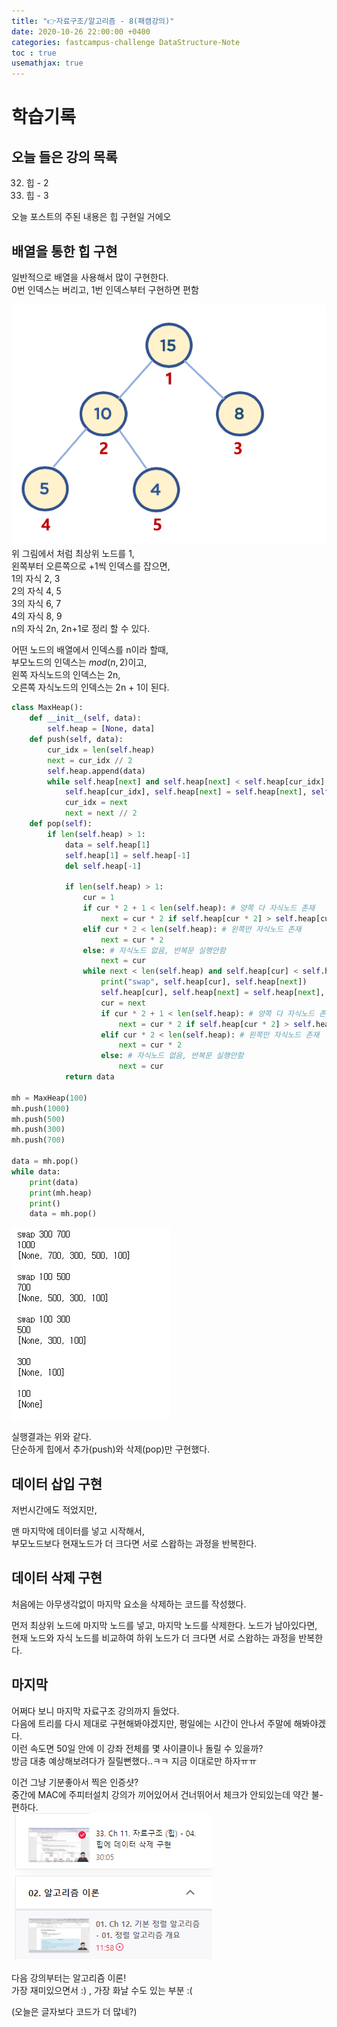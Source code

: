 ```yaml
---
title: "👉자료구조/알고리즘 - 8(패캠강의)"
date: 2020-10-26 22:00:00 +0400
categories: fastcampus-challenge DataStructure-Note
toc : true
usemathjax: true
---
```

# 학습기록
## 오늘 들은 강의 목록
32. 힙 - 2
33. 힙 - 3

오늘 포스트의 주된 내용은 힙 구현일 거에오

## 배열을 통한 힙 구현

일반적으로 배열을 사용해서 많이 구현한다.  
0번 인덱스는 버리고, 1번 인덱스부터 구현하면 편함  

![배열 힙](/assets/images/fastchallenge/day8/heap_array.png)  
위 그림에서 처럼 최상위 노드를 1,  
왼쪽부터 오른쪽으로 +1씩 인덱스를 잡으면,  
1의 자식 2, 3  
2의 자식 4, 5  
3의 자식 6, 7  
4의 자식 8, 9  
n의 자식 2n, 2n+1로 정리 할 수 있다.

어떤 노드의 배열에서 인덱스를 n이라 할때,  
부모노드의 인덱스는 $mod(n, 2)$이고,  
왼쪽 자식노드의 인덱스는 2n,  
오른쪽 자식노드의 인덱스는 2n + 1이 된다.

```py
class MaxHeap():
    def __init__(self, data):
        self.heap = [None, data]
    def push(self, data):
        cur_idx = len(self.heap)
        next = cur_idx // 2
        self.heap.append(data)
        while self.heap[next] and self.heap[next] < self.heap[cur_idx]:
            self.heap[cur_idx], self.heap[next] = self.heap[next], self.heap[cur_idx]
            cur_idx = next
            next = next // 2
    def pop(self):
        if len(self.heap) > 1:
            data = self.heap[1]
            self.heap[1] = self.heap[-1]
            del self.heap[-1]
            
            if len(self.heap) > 1:
                cur = 1
                if cur * 2 + 1 < len(self.heap): # 양쪽 다 자식노드 존재
                    next = cur * 2 if self.heap[cur * 2] > self.heap[cur * 2 + 1] else cur * 2 + 1
                elif cur * 2 < len(self.heap): # 왼쪽만 자식노드 존재
                    next = cur * 2
                else: # 자식노드 없음, 반복문 실행안함
                    next = cur
                while next < len(self.heap) and self.heap[cur] < self.heap[next]:
                    print("swap", self.heap[cur], self.heap[next])
                    self.heap[cur], self.heap[next] = self.heap[next], self.heap[cur]
                    cur = next
                    if cur * 2 + 1 < len(self.heap): # 양쪽 다 자식노드 존재
                        next = cur * 2 if self.heap[cur * 2] > self.heap[cur * 2 + 1] else cur * 2 + 1
                    elif cur * 2 < len(self.heap): # 왼쪽만 자식노드 존재
                        next = cur * 2
                    else: # 자식노드 없음, 반복문 실행안함
                        next = cur
            return data

mh = MaxHeap(100)
mh.push(1000)
mh.push(500)
mh.push(300)
mh.push(700)

data = mh.pop()
while data:
    print(data)
    print(mh.heap)
    print()
    data = mh.pop()
```

![실행결과](/assets/images/fastchallenge/day8/실행결과.PNG)

실행결과는 위와 같다.  
단순하게 힙에서 추가(push)와 삭제(pop)만 구현했다.  

## 데이터 삽입 구현

저번시간에도 적었지만,  

맨 마지막에 데이터를 넣고 시작해서,  
부모노드보다 현재노드가 더 크다면 서로 스왑하는 과정을 반복한다.

## 데이터 삭제 구현

처음에는 아무생각없이 마지막 요소을 삭제하는 코드를 작성했다.  

먼저 최상위 노드에 마지막 노드를 넣고,
마지막 노드를 삭제한다.
노드가 남아있다면, 현재 노드와 자식 노드를 비교하여 하위 노드가 더 크다면 서로 스왑하는 과정을 반복한다.

## 마지막

어쩌다 보니 마지막 자료구조 강의까지 들었다.  
다음에 트리를 다시 제대로 구현해봐야겠지만, 평일에는 시간이 안나서 주말에 해봐야겠다.  
이런 속도면 50일 안에 이 강좌 전체를 몇 사이클이나 돌릴 수 있을까?  
방금 대충 예상해보려다가 질릴뻔했다..ㅋㅋ 지금 이대로만 하자ㅠㅠ  

이건 그냥 기분좋아서 찍은 인증샷?  
중간에 MAC에 주피터설치 강의가 끼어있어서 건너뛰어서 체크가 안되있는데 약간 불-편하다.  
![인증샷](/assets/images/fastchallenge/day8/인증샷.PNG)

다음 강의부터는 알고리즘 이론!  
가장 재미있으면서 :) , 가장 화날 수도 있는 부분 :(

(오늘은 글자보다 코드가 더 많네?)